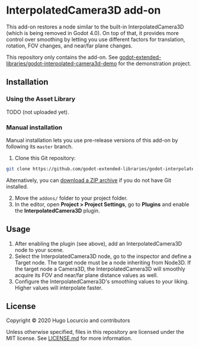 # InterpolatedCamera3D add-on

This add-on restores a node similar to the built-in InterpolatedCamera3D
(which is being removed in Godot 4.0). On top of that, it provides more control
over smoothing by letting you use different factors for translation, rotation,
FOV changes, and near/far plane changes.

This repository only contains the add-on. See
[godot-extended-libraries/godot-interpolated-camera3d-demo](https://github.com/godot-extended-libraries/godot-interpolated-camera3d-demo)
for the demonstration project.

## Installation

### Using the Asset Library

TODO (not uploaded yet).

### Manual installation

Manual installation lets you use pre-release versions of this add-on by following its
`master` branch.

1. Clone this Git repository:

```bash
git clone https://github.com/godot-extended-libraries/godot-interpolated-camera3d.git
```

Alternatively, you can
[download a ZIP archive](https://github.com/godot-extended-libraries/godot-interpolated-camera3d/archive/master.zip)
if you do not have Git installed.

2. Move the `addons/` folder to your project folder.
3. In the editor, open **Project > Project Settings**, go to **Plugins**
   and enable the **InterpolatedCamera3D** plugin.

## Usage

1. After enabling the plugin (see above), add an InterpolatedCamera3D node
   to your scene.
2. Select the InterpolatedCamera3D node, go to the inspector and define a Target node.
   The target node must be a node inheriting from Node3D. If the target node a Camera3D,
   the InterpolatedCamera3D will smoothly acquire its FOV and near/far plane distance values
   as well.
3. Configure the InterpolatedCamera3D's smoothing values to your liking.
   Higher values will interpolate faster.

## License

Copyright © 2020 Hugo Locurcio and contributors

Unless otherwise specified, files in this repository are licensed under the
MIT license. See [LICENSE.md](LICENSE.md) for more information.

